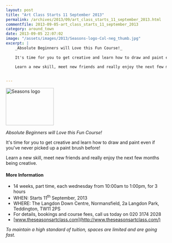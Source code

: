 ```yaml
---
layout: post
title: "Art Class Starts 11 September 2013"
permalink: /archives/2013/09/art_class_starts_11_september_2013.html
commentfile: 2013-09-05-art_class_starts_11_september_2013
category: around_town
date: 2013-09-05 22:07:02
image: "/assets/images/2013/Seasons-logo-Col-neg_thumb.jpg"
excerpt: |
    _Absolute Beginners will Love this Fun Course!_
    
    It's time for you to get creative and learn how to draw and paint even if you've never picked up a paint brush before!
    
    Learn a new skill, meet new friends and really enjoy the next few months being creative.
    

---
```


<a href="/assets/images/2013/Seasons-logo-Col-neg.jpg" title="See larger version of - Seasons logo"><img src="/assets/images/2013/Seasons-logo-Col-neg_thumb.jpg" width="150" height="117" alt="Seasons logo" class="photo right" /></a>

*Absolute Beginners will Love this Fun Course!*

It's time for you to get creative and learn how to draw and paint even if you've never picked up a paint brush before!

Learn a new skill, meet new friends and really enjoy the next few months being creative.

#### More Information

-   14 weeks, part time, each wednesday from 10:00am to 1:00pm, for 3 hours
-   WHEN: Starts 11<sup>th</sup> September, 2013
-   WHERE: The Langdon Down Centre, Normansfield, 2a Langdon Park, Teddington, TW11 2PS
-   For details, bookings and course fees, call us today on 020 3174 2028
-   [www.theseasonsartclass.com](http://www.theseasonsartclass.com/)

*To maintain a high standard of tuition, spaces are limited and are going fast.*
